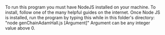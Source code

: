 To run this program you must have NodeJS installed on your machine. To install, follow one of the many helpful guides on the internet. Once Node JS is installed, run the program by typing this while in this folder's directory: "node genChainAdamHall.js [Argument]" Argument can be any integer value above 0.
